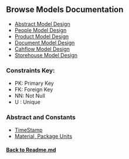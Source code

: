 ## Browse Models Documentation
- [Abstract Model Design](/app/backend/apps/tools/docs/Models.md)
- [People Model Design](/app/backend/apps/people/docs/Models.md)
- [Product Model Design](/app/backend/apps/product/docs/Models.md)
- [Document Model Design](/app/backend/apps/people/docs/Models.md)
- [Cahflow Model Design](/app/backend/apps/balance/docs/Models.md)
- [Storehouse Model Design](/app/backend/apps/people/docs/Models.md)


### Constraints Key:
- PK: Primary Key
- FK: Foreign Key
- NN: Not Null
- U : Unique

### Abstract and Constants
* [TimeStamp](/app/backend/apps/tools/docs/Models.md) 
* [Material, Package Units](/app/backend/apps/tools/docs/ChoiceFields.md) 


#### [Back to Readme.md](/app/docs/Readme.md) 